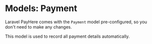 # Models: Payment

Laravel PayHere comes with the `Payment` model pre-configured, so you don't need to make any changes.

This model is used to record all payment details automatically.
